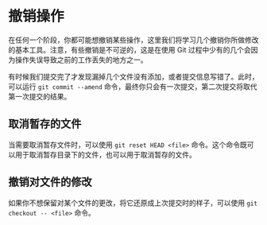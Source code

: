 # 撤销操作

在任何一个阶段，你都可能想撤销某些操作，这里我们将学习几个撤销你所做修改的基本工具。注意，有些撤销是不可逆的，这是在使用 Git 过程中少有的几个会因为操作失误导致之前的工作丢失的地方之一。

有时候我们提交完了才发现漏掉几个文件没有添加，或者提交信息写错了。此时，可以运行 ```git commit --amend``` 命令，最终你只会有一次提交，第二次提交将取代第一次提交的结果。

## 取消暂存的文件

当需要取消暂存文件时，可以使用 ```git reset HEAD <file>``` 命令。这个命令既可以用于取消暂存目录下的文件，也可以用于取消暂存的文件。

## 撤销对文件的修改

如果你不想保留对某个文件的更改，将它还原成上次提交时的样子，可以使用 ```git checkout -- <file>``` 命令。

